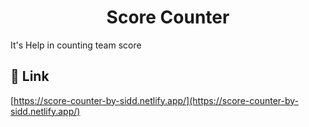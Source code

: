 <h1 align="center" id="title">Score Counter</h1>

<p id="description">It's Help in counting team score</p>

<h2>🚀 Link</h2>

[https://score-counter-by-sidd.netlify.app/](https://score-counter-by-sidd.netlify.app/)
